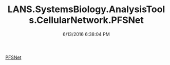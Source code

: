 ﻿---
title: LANS.SystemsBiology.AnalysisTools.CellularNetwork.PFSNet
date: 6/13/2016 6:38:04 PM
---

[PFSNet](T-LANS.SystemsBiology.AnalysisTools.CellularNetwork.PFSNet.PFSNet.html)

